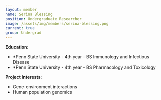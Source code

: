 ```yaml
---
layout: member
name: Serina Blessing
position: Undergraduate Researcher
image: /assets/img/members/serina-blessing.png
current: true
group: Undergrad
---
```


**Education**: 

  * *Penn State University - 4th year - BS Immunology and Infectious Disease
  * *Penn State University - 4th year - BS Pharmacology and Toxicology


**Project Interests**:

  * Gene-environment interactions
  * Human population genomics
